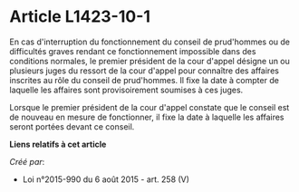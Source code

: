 # Article L1423-10-1

En cas d'interruption du fonctionnement du conseil de prud'hommes ou de difficultés graves rendant ce fonctionnement
impossible dans des conditions normales, le premier président de la cour d'appel désigne un ou plusieurs juges du ressort de
la cour d'appel pour connaître des affaires inscrites au rôle du conseil de prud'hommes. Il fixe la date à compter de
laquelle les affaires sont provisoirement soumises à ces juges. 

Lorsque le premier président de la cour d'appel constate que le conseil est de nouveau en mesure de fonctionner, il fixe la
date à laquelle les affaires seront portées devant ce conseil.

**Liens relatifs à cet article**

_Créé par_:

  - Loi n°2015-990 du 6 août 2015 - art. 258 (V)
